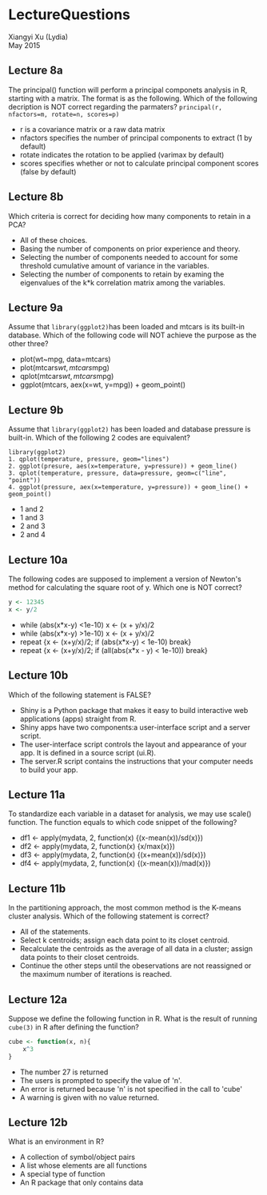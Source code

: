 # LectureQuestions
Xiangyi Xu (Lydia)  
May 2015  


## Lecture 8a

The principal() function will perform a principal componets analysis in R, starting with a matrix. The format is as the following. Which of the following decription is NOT correct regarding the parmaters? `principal(r, nfactors=m, rotate=n, scores=p)`

* r is a covariance matrix or a raw data matrix 
* nfactors specifies the number of principal components to extract (1 by default)
* rotate indicates the rotation to be applied (varimax by default)
* scores specifies whether or not to calculate principal component scores (false by default)

## Lecture 8b

Which criteria is correct for deciding how many components to retain in a PCA? 

* All of these choices.
* Basing the number of components on prior experience and theory. 
* Selecting the number of components needed to account for some threshold cumulative amount of variance in the variables.
* Selecting the number of components to retain by examing the eigenvalues of the k*k correlation matrix among the variables.

## Lecture 9a

Assume that `library(ggplot2)`has been loaded and mtcars is its built-in database. Which of the following code will NOT achieve the purpose as the other three?  

* plot(wt~mpg, data=mtcars) 
* plot(mtcars$wt, mtcars$mpg)
* qplot(mtcars$wt, mtcars$mpg)
* ggplot(mtcars, aex(x=wt, y=mpg)) + geom_point()

## Lecture 9b

Assume that `library(ggplot2)` has been loaded and database pressure is built-in. Which of the following 2 codes are equivalent?

```
library(ggplot2)
1. qplot(temperature, pressure, geom="lines")
2. ggplot(presure, aes(x=temperature, y=pressure)) + geom_line()
3. qplot(temperature, pressure, data=pressure, geom=c("line", "point"))
4. ggplot(pressure, aex(x=temperature, y=pressure)) + geom_line() + geom_point()
```

* 1 and 2
* 1 and 3
* 2 and 3
* 2 and 4

## Lecture 10a

The following codes are supposed to implement a version of Newton's method for calculating the square root of y. Which one is NOT correct? 

```r
y <- 12345
x <- y/2
```

* while (abs(x*x-y) <1e-10) x <- (x + y/x)/2
* while (abs(x*x-y) >1e-10) x <- (x + y/x)/2
* repeat {x <- (x+y/x)/2; if (abs(x*x-y) < 1e-10) break}
* repeat {x <- (x+y/x)/2; if (all(abs(x*x - y) < 1e-10)) break}

## Lecture 10b

Which of the following statement is FALSE?

* Shiny is a Python package that makes it easy to build interactive web applications (apps) straight from R.
* Shiny apps have two components:a user-interface script and a server script.
* The user-interface script controls the layout and appearance of your app. It is defined in a source script (ui.R).
* The server.R script contains the instructions that your computer needs to build your app. 

## Lecture 11a

To standardize each variable in a dataset for analysis, we may use scale() function. The function equals to which code snippet of the following?

* df1 <- apply(mydata, 2, function(x) {(x-mean(x))/sd(x)})
* df2 <- apply(mydata, 2, function(x) {x/max(x)})
* df3 <- apply(mydata, 2, function(x) {(x+mean(x))/sd(x)})
* df4 <- apply(mydata, 2, function(x) {(x-mean(x))/mad(x)})

## Lecture 11b

In the partitioning approach, the most common method is the K-means cluster analysis. Which of the following statement is correct?

* All of the statements. 
* Select k centroids; assign each data point to its closet centroid.
* Recalculate the centroids as the average of all data in a cluster; assign data points to their closet centroids.
* Continue the other steps until the obeservations are not reassigned or the maximum number of iterations is reached.

## Lecture 12a

Suppose we define the following function in R. What is the result of running `cube(3)` in R after defining the function?

```r
cube <- function(x, n){
    x^3
}
```

* The number 27 is returned
* The users is prompted to specify the value of 'n'. 
* An error is returned because 'n' is not specified in the call to 'cube' 
* A warning is given with no value returned. 

## Lecture 12b

What is an environment in R?

* A collection of symbol/object pairs 
* A list whose elements are all functions 
* A special type of function 
* An R package that only contains data 

